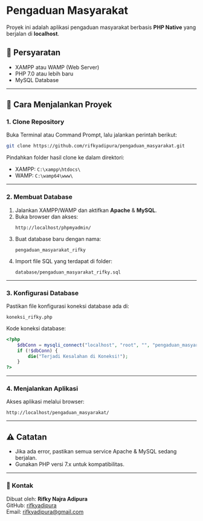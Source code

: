 # Pengaduan Masyarakat

Proyek ini adalah aplikasi pengaduan masyarakat berbasis **PHP Native** yang berjalan di **localhost**.

## 📌 Persyaratan
- XAMPP atau WAMP (Web Server)
- PHP 7.0 atau lebih baru
- MySQL Database

---

## 🚀 Cara Menjalankan Proyek
### 1. Clone Repository
Buka Terminal atau Command Prompt, lalu jalankan perintah berikut:
```bash
git clone https://github.com/rifkyadipura/pengaduan_masyarakat.git
```
Pindahkan folder hasil clone ke dalam direktori:
- XAMPP: `C:\xampp\htdocs\`
- WAMP: `C:\wamp64\www\`

---

### 2. Membuat Database
1. Jalankan XAMPP/WAMP dan aktifkan **Apache** & **MySQL**.
2. Buka browser dan akses:
   ```
   http://localhost/phpmyadmin/
   ```
3. Buat database baru dengan nama:
   ```
   pengaduan_masyarakat_rifky
   ```
4. Import file SQL yang terdapat di folder:
   ```
   database/pengaduan_masyarakat_rifky.sql
   ```

---

### 3. Konfigurasi Database
Pastikan file konfigurasi koneksi database ada di:
```
koneksi_rifky.php
```
Kode koneksi database:
```php
<?php
    $dbConn = mysqli_connect("localhost", "root", "", "pengaduan_masyarakat_rifky");
    if (!$dbConn) {
        die("Terjadi Kesalahan di Koneksi!");
    }
?>
```

---

### 4. Menjalankan Aplikasi
Akses aplikasi melalui browser:
```
http://localhost/pengaduan_masyarakat/
```

---

## ⚠️ Catatan
- Jika ada error, pastikan semua service Apache & MySQL sedang berjalan.
- Gunakan PHP versi 7.x untuk kompatibilitas.

---

### 📧 Kontak
Dibuat oleh: **Rifky Najra Adipura**  
GitHub: [rifkyadipura](https://github.com/rifkyadipura)  
Email: rifkyadipura@gmail.com

